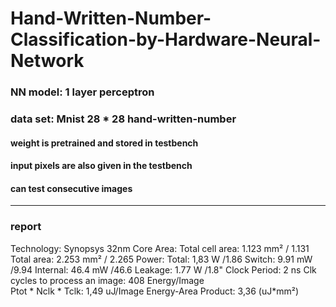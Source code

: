 # Hand-Written-Number-Classification-by-Hardware-Neural-Network

### NN model: 1 layer perceptron
### data set: Mnist 28 * 28 hand-written-number
#### weight is pretrained and stored in testbench
#### input pixels are also given in the testbench
#### can test consecutive images

------------------------------------------------------
### report

Technology: 
    Synopsys 32nm
Core Area:
    Total cell area:        1.123 mm²  / 1.131  
    Total area:             2.253 mm² / 2.265
Power:
    Total:                  1,83 W    /1.86
    Switch:                 9.91 mW   /9.94
    Internal:               46.4 mW  /46.6
    Leakage:                1.77 W  /1.8"
Clock Period:
    2 ns
Clk cycles to process an image:
    408
Energy/Image	
    Ptot * Nclk * Tclk:     1,49 uJ/Image 
Energy-Area Product:        3,36 (uJ*mm²)

